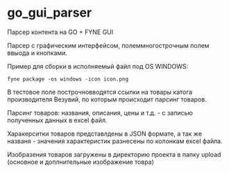 # go_gui_parser
Парсер контента на GO + FYNE GUI

Парсер с графическим интерфейсом, полеммногострочным полем ввыода и кнопками.

Пример для сборки в исполняемый файл под OS WINDOWS:
```
fyne package -os windows -icon icon.png
```
В тестовое поле построчновводятся ссылки на товары катога производителя Везувий, по которым происходит парсинг товаров.

Парсинг товаров: названия, описания, цены и т.д. - с записью полученных данных в excel файл.

Харакерситки товаров представлдены в JSON формате, а так же названя - значения характеристик разнесены по колонкам excel файла.

Изобразения товаров загружены в директорию проекта в папку upload (основное и доплнительные изображение товра)

